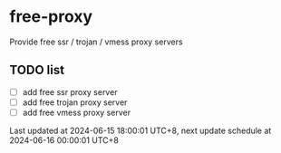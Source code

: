 
# free-proxy
Provide free ssr / trojan / vmess proxy servers


## TODO list
- [ ] add free ssr proxy server
- [ ] add free trojan proxy server
- [ ] add free vmess proxy server

Last updated at 2024-06-15 18:00:01 UTC+8, next update schedule at 2024-06-16 00:00:01 UTC+8

